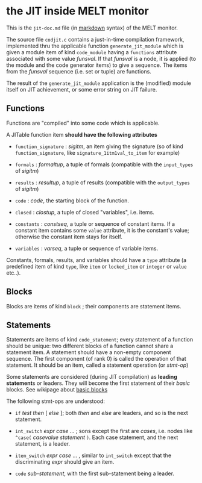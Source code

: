 <!-- -*- Markdown -*- -->
# the JIT inside MELT monitor

This is the `jit-doc.md` file (in [markdown][markdown] syntax) of the MELT monitor.

The source file `codjit.c` contains a just-in-time compilation
framework, implemented thru the applicable function
`generate_jit_module` which is given a module item of kind
`code_module` having a `functions` attribute associated with some
value *funsval*. If that *funsval* is a node, it is applied (to the
module and the code generator items) to give a sequence. The items
from the *funsval* sequence (i.e. set or tuple) are functions.

The result of the `generate_jit_module` application is the (modified)
module itself on JIT achievement, or some error string on JIT failure.


## Functions

Functions are "compiled" into some code which is applicable.

A JITable function item **should have the following attributes**

* `function_signature` : *sigitm*, an item giving the signature (so of
  kind `function_signature`, like `signature_1itm1val_to_item` for
  example)

* `formals` : *formaltup*, a tuple of formals (compatible with the
  `input_types` of *sigitm*)

* `results` : *resultup*, a tuple of results (compatible with the
`output_types` of *sigitm*)

* `code` : *code*,  the starting block of the function.

* `closed` : *clostup*, a tuple of closed "variables", i.e. items.

* `constants` : *constseq*, a tuple or sequence of constant items. If
  a constant item contains some `value` attribute, it is the
  constant's value; otherwise the constant item stays for itself.

* `variables` : *varseq*, a tuple or sequence of variable items. 


Constants, formals, results, and variables should have a `type`
attribute (a predefined item of kind `type`, like `item` or
`locked_item` or `integer` or `value` etc..).


## Blocks
Blocks are items of kind `block` ; their components are statement items.

## Statements

Statements are items of kind `code_statement`; every statement of a
function should be unique: two different blocks of a function cannot
share a statement item. A statement should have a non-empty component
sequence. The first component (of rank 0) is called the operation of
that statement. It should be an item, called a statement operation (or
*stmt-op*)

Some statements are considered (during JIT compilation) as **leading
statement**s or leaders. They will become the first statement of their
*basic* blocks. See wikipage about [basic blocks][]

The following stmt-ops are understood:

* `if` *test* *then* [ *else* ]; both *then* and *else* are
  leaders, and so is the next statement.

* `int_switch` *expr* *case* ... ; sons except the first are
  *cases*, i.e. nodes like `^case(` *casevalue* *statement* `)`. Each
  case statement, and the next statement, is a leader.

* `item_switch` *expr* *case* ... , similar to `int_switch` except
that the discriminating *expr* should give an item.

* `code` *sub-statement*, with the first sub-statement being a
  leader.

[markdown]: http://daringfireball.net/projects/markdown/syntax
"markdown syntax"

[basic blocks]: http://en.wikipedia.org/wiki/Basic_block


